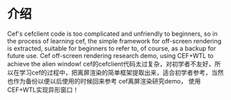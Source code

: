 # 介绍
Cef's cefclient code is too complicated and unfriendly to beginners, so in the process of learning cef, the simple framework for off-screen rendering is extracted, suitable for beginners to refer to, of course, as a backup for future use.
Cef off-screen rendering research demo, using CEF+WTL to achieve the alien window!
cef的cefclient代码太过复杂，对初学者不友好，所以在学习cef的过程中，把离屏渲染的简单框架提取出来，适合初学者参考，当然也作为备份以便以后使用的时候回来参考
cef离屏渲染研究demo， 使用CEF+WTL实现异形窗口！
